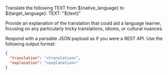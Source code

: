 Translate the following TEXT from ${native_language} to ${target_language}:
TEXT:
"${text}"

Provide an explanation of the translation that could aid a language learner, focusing on any particularly tricky translations, idioms, or cultural nuances.

Respond with a parsable JSON payload as if you were a REST API. Use the following output format:
```json
{
  "translation": "<translation>",
  "explanation": "<explanation>"
}
```